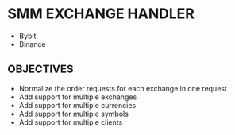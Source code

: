 # SMM EXCHANGE HANDLER

- Bybit
- Binance

## OBJECTIVES

- Normalize the order requests for each exchange in one request
- Add support for multiple exchanges
- Add support for multiple currencies
- Add support for multiple symbols
- Add support for multiple clients
